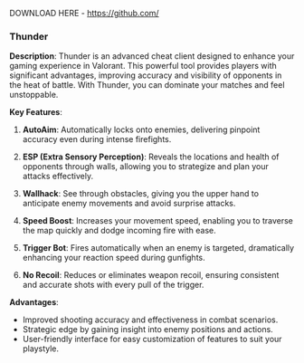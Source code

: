 DOWNLOAD HERE - https://github.com/

### Thunder

**Description**: Thunder is an advanced cheat client designed to enhance your gaming experience in Valorant. This powerful tool provides players with significant advantages, improving accuracy and visibility of opponents in the heat of battle. With Thunder, you can dominate your matches and feel unstoppable.

**Key Features**:

1. **AutoAim**: Automatically locks onto enemies, delivering pinpoint accuracy even during intense firefights.

2. **ESP (Extra Sensory Perception)**: Reveals the locations and health of opponents through walls, allowing you to strategize and plan your attacks effectively.

3. **Wallhack**: See through obstacles, giving you the upper hand to anticipate enemy movements and avoid surprise attacks.

4. **Speed Boost**: Increases your movement speed, enabling you to traverse the map quickly and dodge incoming fire with ease.

5. **Trigger Bot**: Fires automatically when an enemy is targeted, dramatically enhancing your reaction speed during gunfights.

6. **No Recoil**: Reduces or eliminates weapon recoil, ensuring consistent and accurate shots with every pull of the trigger.

**Advantages**:
- Improved shooting accuracy and effectiveness in combat scenarios.
- Strategic edge by gaining insight into enemy positions and actions.
- User-friendly interface for easy customization of features to suit your playstyle.
